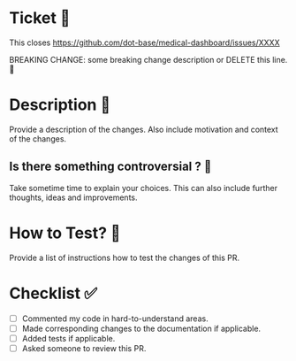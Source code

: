 # Ticket 🎫

This closes https://github.com/dot-base/medical-dashboard/issues/XXXX

BREAKING CHANGE: some breaking change description or DELETE this line. 🚨

# Description 📖
Provide a description of the changes. Also include motivation and context of the changes.

## Is there something controversial ? 🚨

Take sometime time to explain your choices.
This can also include further thoughts, ideas and improvements.

# How to Test? 🧪

Provide a list of instructions how to test the changes of this PR.

# Checklist ✅
- [ ] Commented my code in hard-to-understand areas.
- [ ] Made corresponding changes to the documentation if applicable.
- [ ] Added tests if applicable.
- [ ] Asked someone to review this PR.
